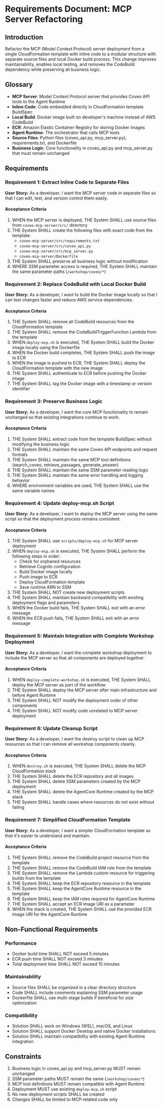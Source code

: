 # Requirements Document: MCP Server Refactoring

## Introduction

Refactor the MCP (Model Context Protocol) server deployment from a single CloudFormation template with inline code to a modular structure with separate source files and local Docker build process. This change improves maintainability, enables local testing, and removes the CodeBuild dependency while preserving all business logic.

## Glossary

- **MCP Server**: Model Context Protocol server that provides Coveo API tools to the Agent Runtime
- **Inline Code**: Code embedded directly in CloudFormation template BuildSpec
- **Local Build**: Docker image built on developer's machine instead of AWS CodeBuild
- **ECR**: Amazon Elastic Container Registry for storing Docker images
- **Agent Runtime**: The orchestrator that calls MCP tools
- **Source Files**: Python files (coveo_api.py, mcp_server.py), requirements.txt, and Dockerfile
- **Business Logic**: Core functionality in coveo_api.py and mcp_server.py that must remain unchanged

## Requirements

### Requirement 1: Extract Inline Code to Separate Files

**User Story:** As a developer, I want the MCP server code in separate files so that I can edit, test, and version control them easily.

#### Acceptance Criteria

1. WHEN the MCP server is deployed, THE System SHALL use source files from `coveo-mcp-server/src/` directory
2. THE System SHALL create the following files with exact code from the template:
   - `coveo-mcp-server/src/requirements.txt`
   - `coveo-mcp-server/src/coveo_api.py`
   - `coveo-mcp-server/src/mcp_server.py`
   - `coveo-mcp-server/Dockerfile`
3. THE System SHALL preserve all business logic without modification
4. WHERE SSM parameter access is required, THE System SHALL maintain the same parameter paths (`/workshop/coveo/*`)

### Requirement 2: Replace CodeBuild with Local Docker Build

**User Story:** As a developer, I want to build the Docker image locally so that I can test changes faster and reduce AWS service dependencies.

#### Acceptance Criteria

1. THE System SHALL remove all CodeBuild resources from the CloudFormation template
2. THE System SHALL remove the CodeBuildTriggerFunction Lambda from the template
3. WHEN `deploy-mcp.sh` is executed, THE System SHALL build the Docker image locally using the Dockerfile
4. WHEN the Docker build completes, THE System SHALL push the image to ECR
5. WHEN the image is pushed to ECR, THE System SHALL deploy the CloudFormation template with the new image
6. THE System SHALL authenticate to ECR before pushing the Docker image
7. THE System SHALL tag the Docker image with a timestamp or version identifier

### Requirement 3: Preserve Business Logic

**User Story:** As a developer, I want the core MCP functionality to remain unchanged so that existing integrations continue to work.

#### Acceptance Criteria

1. THE System SHALL extract code from the template BuildSpec without modifying the business logic
2. THE System SHALL maintain the same Coveo API endpoints and request formats
3. THE System SHALL maintain the same MCP tool definitions (search_coveo, retrieve_passages, generate_answer)
4. THE System SHALL maintain the same SSM parameter reading logic
5. THE System SHALL maintain the same error handling and logging behavior
6. WHERE environment variables are used, THE System SHALL use the same variable names

### Requirement 4: Update deploy-mcp.sh Script

**User Story:** As a developer, I want to deploy the MCP server using the same script so that the deployment process remains consistent.

#### Acceptance Criteria

1. THE System SHALL use `scripts/deploy-mcp.sh` for MCP server deployment
2. WHEN `deploy-mcp.sh` is executed, THE System SHALL perform the following steps in order:
   - Check for orphaned resources
   - Retrieve Cognito configuration
   - Build Docker image locally
   - Push image to ECR
   - Deploy CloudFormation template
   - Save runtime ARN to SSM
3. THE System SHALL NOT create new deployment scripts
4. THE System SHALL maintain backward compatibility with existing deployment flags and parameters
5. WHEN the Docker build fails, THE System SHALL exit with an error message
6. WHEN the ECR push fails, THE System SHALL exit with an error message

### Requirement 5: Maintain Integration with Complete Workshop Deployment

**User Story:** As a developer, I want the complete workshop deployment to include the MCP server so that all components are deployed together.

#### Acceptance Criteria

1. WHEN `deploy-complete-workshop.sh` is executed, THE System SHALL deploy the MCP server as part of the workflow
2. THE System SHALL deploy the MCP server after main infrastructure and before Agent Runtime
3. THE System SHALL NOT modify the deployment order of other components
4. THE System SHALL NOT modify code unrelated to MCP server deployment

### Requirement 6: Update Cleanup Script

**User Story:** As a developer, I want the destroy script to clean up MCP resources so that I can remove all workshop components cleanly.

#### Acceptance Criteria

1. WHEN `destroy.sh` is executed, THE System SHALL delete the MCP CloudFormation stack
2. THE System SHALL delete the ECR repository and all images
3. THE System SHALL delete SSM parameters created by the MCP deployment
4. THE System SHALL delete the AgentCore Runtime created by the MCP stack
5. THE System SHALL handle cases where resources do not exist without failing

### Requirement 7: Simplified CloudFormation Template

**User Story:** As a developer, I want a simpler CloudFormation template so that it's easier to understand and maintain.

#### Acceptance Criteria

1. THE System SHALL remove the CodeBuild project resource from the template
2. THE System SHALL remove the CodeBuild IAM role from the template
3. THE System SHALL remove the Lambda custom resource for triggering builds from the template
4. THE System SHALL keep the ECR repository resource in the template
5. THE System SHALL keep the AgentCore Runtime resource in the template
6. THE System SHALL keep the IAM roles required for AgentCore Runtime
7. THE System SHALL accept an ECR image URI as a parameter
8. WHEN the stack is created, THE System SHALL use the provided ECR image URI for the AgentCore Runtime

## Non-Functional Requirements

### Performance
- Docker build time SHALL NOT exceed 5 minutes
- ECR push time SHALL NOT exceed 3 minutes
- Total deployment time SHALL NOT exceed 15 minutes

### Maintainability
- Source files SHALL be organized in a clear directory structure
- Code SHALL include comments explaining SSM parameter usage
- Dockerfile SHALL use multi-stage builds if beneficial for size optimization

### Compatibility
- Solution SHALL work on Windows (WSL), macOS, and Linux
- Solution SHALL support Docker Desktop and native Docker installations
- Solution SHALL maintain compatibility with existing Agent Runtime integration

## Constraints

1. Business logic in coveo_api.py and mcp_server.py MUST remain unchanged
2. SSM parameter paths MUST remain the same (`/workshop/coveo/*`)
3. MCP tool definitions MUST remain compatible with Agent Runtime
4. Deployment MUST use existing `deploy-mcp.sh` script
5. No new deployment scripts SHALL be created
6. Changes SHALL be limited to MCP-related code only
